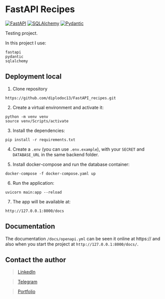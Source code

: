 # FastAPI Recipes

[![FastAPI](https://img.shields.io/badge/FastAPI-005571?style=flat-square&logo=fastapi&logoColor=white&color=ff1709&labelColor=gray)](https://fastapi.tiangolo.com//)
[![SQLAlchemy](https://img.shields.io/badge/SQLAlchemy-005?style=flat-square)](https://www.sqlalchemy.org/)
[![Pydantic](https://img.shields.io/badge/Pydantic-0001?style=flat-square)](https://pydantic-docs.helpmanual.io/)

Testing project.

In this project I use:
```
fastapi
pydantic
sqlalchemy
```

## Deployment local
1. Clone repository 
```
https://github.com/diplodoc13/FastAPI_recipes.git
```
2. Create a virtual environment and activate it:
```
python -m venv venv
source venv/Scripts/activate 
```
3. Install the dependencies:
```
pip install -r requirements.txt
```
4. Create a `.env` (you can use `.env.example`), with your `SECRET` and `DATABASE_URL` in the same backend folder.

5. Install docker-compose and run the database container:
```
docker-compose -f docker-compose.yaml up
```

6. Run the application:
```
uvicorn main:app --reload
```
7. The app will be available at:
```
http://127.0.0.1:8000/docs
```

## Documentation
The documentation `/docs/openapi.yml` can be seen it online at https:// and also when you start the project at `http://127.0.0.1:8000/docs/`.


## Contact the author
>[LinkedIn](http://linkedin.com/in/maxim-usanin/)

>[Telegram](https://t.me/m5286606)

>[Portfolio](https://github.com/diplodoc13)